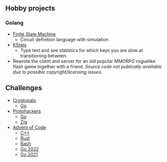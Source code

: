 ## Hobby projects

### Golang

- [Finite State Machine](https://github.com/Alexamakans/fsm)
    - Circuit definition language with simulation
- [KStats](https://github.com/Alexamakans/kstats)
    - Type text and see statistics for which keys you are
      slow at transitioning between.
- Rewrote the client and server for an old popular MMORPG roguelike flash game together with
  a friend. _Source code not publically available due to possible copyright/licensing issues._

## Challenges

- [Cryptopals](https://cryptopals.com/)
    - [Go](https://github.com/Alexamakans/cryptopals)
- [Protohackers](https://protohackers.com/)
    - [Go](https://github.com/Alexamakans/protohackers-go)
    - [Zig](https://github.com/Alexamakans/protohackers-zig)
- [Advent of Code](https://adventofcode.com/about)
    - [C++](https://github.com/Alexamakans/advent-of-code-cpp)
    - [Rust](https://github.com/Alexamakans/advent-of-code-rust)
    - [Bash](https://github.com/Alexamakans/advent-of-code-bash)
    - [Go 2022](https://github.com/Alexamakans/aoc-2022)
    - [Go 2021](https://github.com/Alexamakans/aoc-2021)
